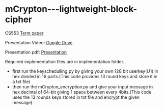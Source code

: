 # mCrypton---lightweight-block-cipher
CS553 [Term paper](https://github.com/Manohar-Sai/mCrypton---lightweight-block-cipher/blob/main/termPaper.pdf)
  
Presentation Video: [Google Drive](https://drive.google.com/file/d/1zfci446CoVTG95WIZlKHPipg5tJF5vOF/view?usp=sharing)

Presentation pdf: [Presentation](https://github.com/Manohar-Sai/mCrypton---lightweight-block-cipher/blob/main/Presentation.pdf)

Required implementation files are in implementation folder. 
- first run the keyschedulling.py by giving your own 128 bit userkey(U1) in hex divided in 16 parts.(This code provides 13 round keys and store it in a txt file)
- then run the mCrypton_encryption.py and give your input message in hex decimal of 64-bit giving 1 space between every 4bits.(This code uses the 13 rounds keys stored in txt file and encrypt the given message)
